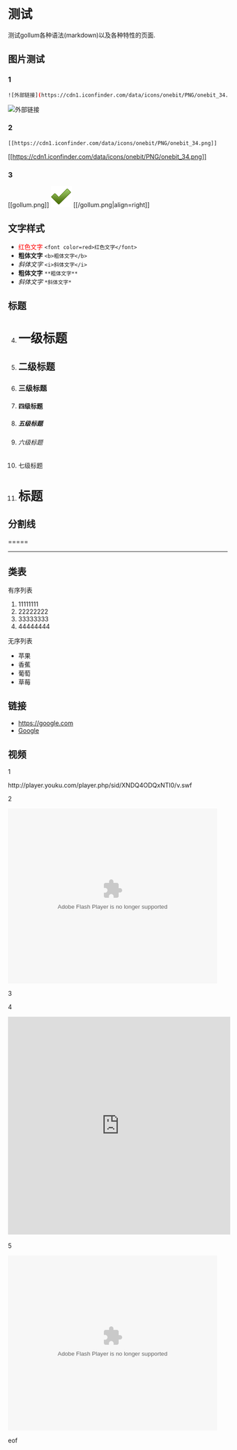 # 测试

测试gollum各种语法(markdown)以及各种特性的页面.

## 图片测试 
### 1
```bash
![外部链接](https://cdn1.iconfinder.com/data/icons/onebit/PNG/onebit_34.png)
```
![外部链接](https://cdn1.iconfinder.com/data/icons/onebit/PNG/onebit_34.png)

### 2
```bash
[[https://cdn1.iconfinder.com/data/icons/onebit/PNG/onebit_34.png]]
```
[[https://cdn1.iconfinder.com/data/icons/onebit/PNG/onebit_34.png]]

### 3
[[gollum.png]]
![asdasd](/gollum.png)
[[/gollum.png|align=right]]

## 文字样式
* <font color=red>红色文字</font> `<font color=red>红色文字</font>`
* <b>粗体文字</b> `<b>粗体文字</b>`
* <i>斜体文字</i> `<i>斜体文字</i>`
* **粗体文字** `**粗体文字** `
* *斜体文字* `*斜体文字*`

## 标题
4. <h1>一级标题</h1> 
5. <h2>二级标题</h2>
6. <h3>三级标题</h3>
7. <h4>四级标题</h4>
8. <h5>五级标题</h5>
9. <h6>六级标题</h6>
10. <h7>七级标题</h7>
11. # 标题

## 分割线

=====

-----


## 类表

有序列表

1. 11111111
2. 22222222
3. 33333333
4. 44444444

无序列表

* 苹果
* 香蕉
* 葡萄
* 草莓


## 链接

* https://google.com
* [Google](https://google.com)

## 视频
1

<div class="video-container">
http://player.youku.com/player.php/sid/XNDQ4ODQxNTI0/v.swf
</div>

2

<div class="video-container">
  <embed src="http://player.youku.com/player.php/sid/XNDQ4ODQxNTI0/v.swf" allowFullScreen="true" quality="high" width="480" height="400" align="middle" allowScriptAccess="always" type="application/x-shockwave-flash"></embed>
</div>

3

<div class="github-widget" data-repo="zodiac1111/dotvim"></div>

4

<iframe height=498 width=510 src="http://player.youku.com/embed/XNTUzNDA5MTQ4" frameborder=0 allowfullscreen></iframe>

5

<embed src="http://player.youku.com/player.php/sid/XNTUzNDA5MTQ4/v.swf" allowFullScreen="true" quality="high" width="480" height="400" align="middle" allowScriptAccess="always" type="application/x-shockwave-flash"></embed>

eof
